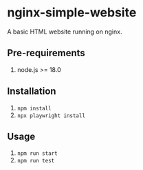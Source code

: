 # nginx-simple-website
A basic HTML website running on nginx.


## Pre-requirements
1. node.js >= 18.0


## Installation

1. `npm install`
2. `npx playwright install`

## Usage

1. `npm run start`
2. `npm run test`
